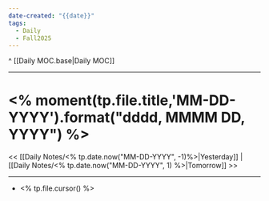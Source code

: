 ```yaml
---
date-created: "{{date}}"
tags:
  - Daily
  - Fall2025
---
```

^ [[Daily MOC.base|Daily MOC]]

---
# <% moment(tp.file.title,'MM-DD-YYYY').format("dddd, MMMM DD, YYYY") %>
<< [[Daily Notes/<% tp.date.now("MM-DD-YYYY", -1)%>|Yesterday]] | [[Daily Notes/<% tp.date.now("MM-DD-YYYY", 1) %>|Tomorrow]] >>

---
- <% tp.file.cursor() %>